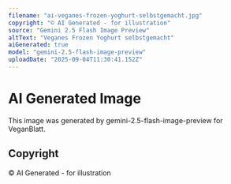 ```yaml
---
filename: "ai-veganes-frozen-yoghurt-selbstgemacht.jpg"
copyright: "© AI Generated - for illustration"
source: "Gemini 2.5 Flash Image Preview"
altText: "Veganes Frozen Yoghurt selbstgemacht"
aiGenerated: true
model: "gemini-2.5-flash-image-preview"
uploadDate: "2025-09-04T11:30:41.152Z"
---
```


# AI Generated Image

This image was generated by gemini-2.5-flash-image-preview for VeganBlatt.

## Copyright
© AI Generated - for illustration
